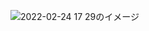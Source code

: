 ![2022-02-24 17 29のイメージ](https://user-images.githubusercontent.com/73181422/155871666-9f31a7e6-7afb-42cc-8442-bd1771e7c2c3.JPG)
